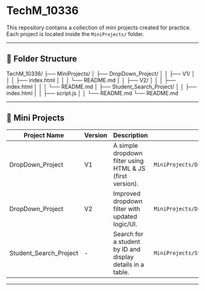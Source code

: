 # TechM_10336

This repository contains a collection of mini projects created for practice.  
Each project is located inside the `MiniProjects/` folder.

---

## 📁 Folder Structure
TechM_10336/
├── MiniProjects/
│   ├── DropDown_Project/
│   │   ├── V1/
│   │   │   ├── index.html
│   │   │   └── README.md
│   │   ├── V2/
│   │   │   ├── index.html
│   │   │   └── README.md
│   ├── Student_Search_Project/
│   │   ├── index.html
│   │   ├── script.js
│   │   └── README.md
└── README.md

---

## 🚀 Mini Projects

| Project Name           | Version | Description                                                  | Path                                        |
|------------------------|---------|--------------------------------------------------------------|---------------------------------------------|
| DropDown_Project       | V1      | A simple dropdown filter using HTML & JS (first version).    | `MiniProjects/DropDown_Project/V1/`         |
| DropDown_Project       | V2      | Improved dropdown filter with updated logic/UI.              | `MiniProjects/DropDown_Project/V2/`         |
| Student_Search_Project | -       | Search for a student by ID and display details in a table.   | `MiniProjects/Student_Search_Project/`      |

---


